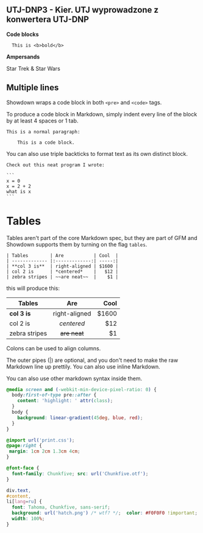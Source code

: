 ## UTJ-DNP3 - Kier. UTJ wyprowadzone z konwertera UTJ-DNP

**Code blocks**

      This is <b>bold</b>

**Ampersands**

Star Trek & Star Wars

## Multiple lines

Showdown wraps a code block in both `<pre>` and `<code>` tags.

To produce a code block in Markdown, simply indent every line of the block by at least 4 spaces or 1 tab.

    This is a normal paragraph:
    
        This is a code block.

You can also use triple backticks to format text as its own distinct block.


    Check out this neat program I wrote:
    
    ```
    x = 0
    x = 2 + 2
    what is x
    ```
  
# Tables

Tables aren't part of the core Markdown spec, but they are part of GFM and Showdown supports them by turning on the flag `tables`.

```
| Tables        | Are           | Cool  |
| ------------- |:-------------:| -----:|
| **col 3 is**  | right-aligned | $1600 |
| col 2 is      | *centered*    |   $12 |
| zebra stripes | ~~are neat~~  |    $1 |
```

this will produce this:

| Tables        | Are           | Cool  |
| ------------- |:-------------:| -----:|
| **col 3 is**  | right-aligned | $1600 |
| col 2 is      | *centered*    |   $12 |
| zebra stripes | ~~are neat~~  |    $1 |


Colons can be used to align columns.

The outer pipes (|) are optional, and you don't need to make the raw Markdown line up prettily. You can also use inline Markdown.

You can also use other markdown syntax inside them.

```css
@media screen and (-webkit-min-device-pixel-ratio: 0) {
  body:first-of-type pre::after {
    content: 'highlight: ' attr(class);
  }
  body {
    background: linear-gradient(45deg, blue, red);
  }
}

@import url('print.css');
@page:right {
 margin: 1cm 2cm 1.3cm 4cm;
}

@font-face {
  font-family: Chunkfive; src: url('Chunkfive.otf');
}

div.text,
#content,
li[lang=ru] {
  font: Tahoma, Chunkfive, sans-serif;
  background: url('hatch.png') /* wtf? */;  color: #F0F0F0 !important;
  width: 100%;
}
```